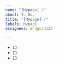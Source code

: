 ```yaml
---
name: "[Mypage] /"
about: To Do.
title: "[Mypage] /"
labels: Mypage
assignees: ehdgur3125

---
```


* [ ] 
* [ ] 
* [ ]

